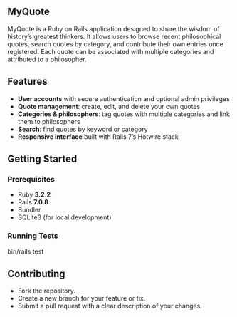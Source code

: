 ## MyQuote

MyQuote is a Ruby on Rails application designed to share the wisdom of history’s greatest thinkers. It allows users to browse recent philosophical quotes, search quotes by category, and contribute their own entries once registered. 
Each quote can be associated with multiple categories and attributed to a philosopher. 

## Features

- **User accounts** with secure authentication and optional admin privileges  
- **Quote management**: create, edit, and delete your own quotes  
- **Categories & philosophers**: tag quotes with multiple categories and link them to philosophers  
- **Search**: find quotes by keyword or category  
- **Responsive interface** built with Rails 7’s Hotwire stack

## Getting Started

### Prerequisites
- Ruby **3.2.2**
- Rails **7.0.8**
- Bundler
- SQLite3 (for local development)

### Running Tests
bin/rails test

## Contributing
- Fork the repository.
- Create a new branch for your feature or fix.
- Submit a pull request with a clear description of your changes.

